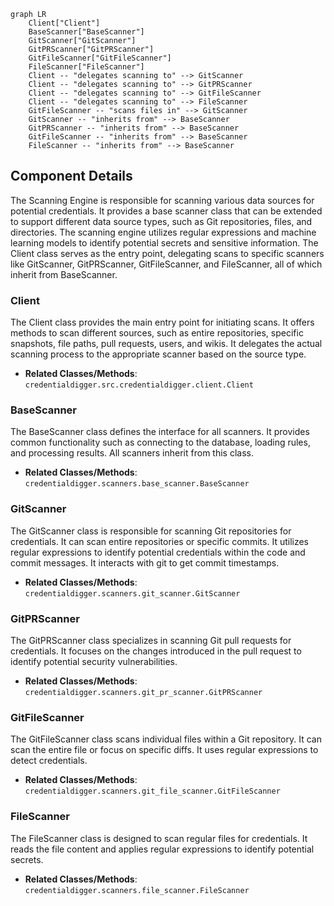 ```mermaid
graph LR
    Client["Client"]
    BaseScanner["BaseScanner"]
    GitScanner["GitScanner"]
    GitPRScanner["GitPRScanner"]
    GitFileScanner["GitFileScanner"]
    FileScanner["FileScanner"]
    Client -- "delegates scanning to" --> GitScanner
    Client -- "delegates scanning to" --> GitPRScanner
    Client -- "delegates scanning to" --> GitFileScanner
    Client -- "delegates scanning to" --> FileScanner
    GitFileScanner -- "scans files in" --> GitScanner
    GitScanner -- "inherits from" --> BaseScanner
    GitPRScanner -- "inherits from" --> BaseScanner
    GitFileScanner -- "inherits from" --> BaseScanner
    FileScanner -- "inherits from" --> BaseScanner
```

## Component Details

The Scanning Engine is responsible for scanning various data sources for potential credentials. It provides a base scanner class that can be extended to support different data source types, such as Git repositories, files, and directories. The scanning engine utilizes regular expressions and machine learning models to identify potential secrets and sensitive information. The Client class serves as the entry point, delegating scans to specific scanners like GitScanner, GitPRScanner, GitFileScanner, and FileScanner, all of which inherit from BaseScanner.

### Client
The Client class provides the main entry point for initiating scans. It offers methods to scan different sources, such as entire repositories, specific snapshots, file paths, pull requests, users, and wikis. It delegates the actual scanning process to the appropriate scanner based on the source type.
- **Related Classes/Methods**: `credentialdigger.src.credentialdigger.client.Client`

### BaseScanner
The BaseScanner class defines the interface for all scanners. It provides common functionality such as connecting to the database, loading rules, and processing results. All scanners inherit from this class.
- **Related Classes/Methods**: `credentialdigger.scanners.base_scanner.BaseScanner`

### GitScanner
The GitScanner class is responsible for scanning Git repositories for credentials. It can scan entire repositories or specific commits. It utilizes regular expressions to identify potential credentials within the code and commit messages. It interacts with git to get commit timestamps.
- **Related Classes/Methods**: `credentialdigger.scanners.git_scanner.GitScanner`

### GitPRScanner
The GitPRScanner class specializes in scanning Git pull requests for credentials. It focuses on the changes introduced in the pull request to identify potential security vulnerabilities.
- **Related Classes/Methods**: `credentialdigger.scanners.git_pr_scanner.GitPRScanner`

### GitFileScanner
The GitFileScanner class scans individual files within a Git repository. It can scan the entire file or focus on specific diffs. It uses regular expressions to detect credentials.
- **Related Classes/Methods**: `credentialdigger.scanners.git_file_scanner.GitFileScanner`

### FileScanner
The FileScanner class is designed to scan regular files for credentials. It reads the file content and applies regular expressions to identify potential secrets.
- **Related Classes/Methods**: `credentialdigger.scanners.file_scanner.FileScanner`
